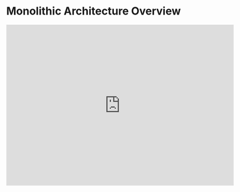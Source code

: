 # Monolithic Architecture Overview


<iframe src="https://structurizr.com/embed/22311?diagram=Context&diagramSelector=false" width="600" height="425" marginwidth="0" marginheight="0" frameborder="0" scrolling="no" allowfullscreen="true"></iframe>




